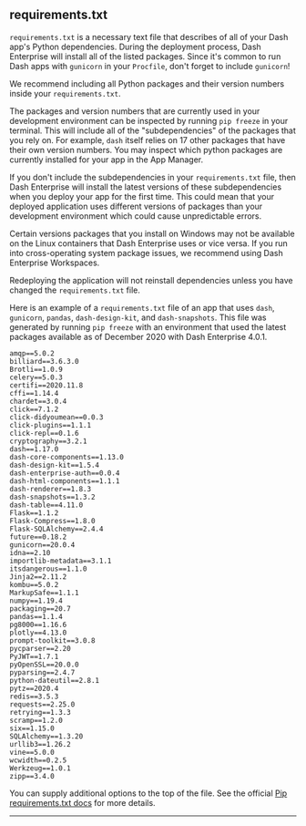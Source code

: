 
## requirements.txt

`requirements.txt` is a necessary text file that describes of all of your Dash app's Python
dependencies. During the deployment process, Dash Enterprise will install all of the
listed packages. Since it's common to run Dash apps with `gunicorn` in your `Procfile`, don't forget to include `gunicorn`!

We recommend including all Python packages and their version numbers inside your 
`requirements.txt`.

The packages and version numbers that are currently used in your development environment
can be inspected by running `pip freeze` in your terminal.
This will include all of the "subdependencies" of the packages that you rely on.
For example, `dash` itself relies on 17 other packages that have their own version numbers.
You may inspect which python packages are currently installed for your app in the App Manager.

If you don't include the subdependencies in your `requirements.txt` file, then Dash Enterprise will install the latest versions of these subdependencies when you 
deploy your app for the first time. This could mean that your deployed application uses different versions of packages than your development environment which could cause unpredictable errors.

Certain versions packages that you install on Windows may not be available on the Linux containers
that Dash Enterprise uses or vice versa. If you run into cross-operating system package issues,
we recommend using Dash Enterprise Workspaces.

Redeploying the application will not reinstall dependencies unless you have changed 
the `requirements.txt` file.

Here is an example of a `requirements.txt` file of an app that uses `dash`, 
`gunicorn`, `pandas`, `dash-design-kit`, and `dash-snapshots`.
This file was generated by running `pip freeze` with an environment that used the 
latest packages available as of December 2020 with Dash Enterprise 4.0.1.

```
amqp==5.0.2
billiard==3.6.3.0
Brotli==1.0.9
celery==5.0.3
certifi==2020.11.8
cffi==1.14.4
chardet==3.0.4
click==7.1.2
click-didyoumean==0.0.3
click-plugins==1.1.1
click-repl==0.1.6
cryptography==3.2.1
dash==1.17.0
dash-core-components==1.13.0
dash-design-kit==1.5.4
dash-enterprise-auth==0.0.4
dash-html-components==1.1.1
dash-renderer==1.8.3
dash-snapshots==1.3.2
dash-table==4.11.0
Flask==1.1.2
Flask-Compress==1.8.0
Flask-SQLAlchemy==2.4.4
future==0.18.2
gunicorn==20.0.4
idna==2.10
importlib-metadata==3.1.1
itsdangerous==1.1.0
Jinja2==2.11.2
kombu==5.0.2
MarkupSafe==1.1.1
numpy==1.19.4
packaging==20.7
pandas==1.1.4
pg8000==1.16.6
plotly==4.13.0
prompt-toolkit==3.0.8
pycparser==2.20
PyJWT==1.7.1
pyOpenSSL==20.0.0
pyparsing==2.4.7
python-dateutil==2.8.1
pytz==2020.4
redis==3.5.3
requests==2.25.0
retrying==1.3.3
scramp==1.2.0
six==1.15.0
SQLAlchemy==1.3.20
urllib3==1.26.2
vine==5.0.0
wcwidth==0.2.5
Werkzeug==1.0.1
zipp==3.4.0
```

You can supply additional options to the top of the file. See the official 
[Pip requirements.txt docs](https://pip.pypa.io/en/stable/reference/pip_install/#requirements-file-format)
for more details.

---
